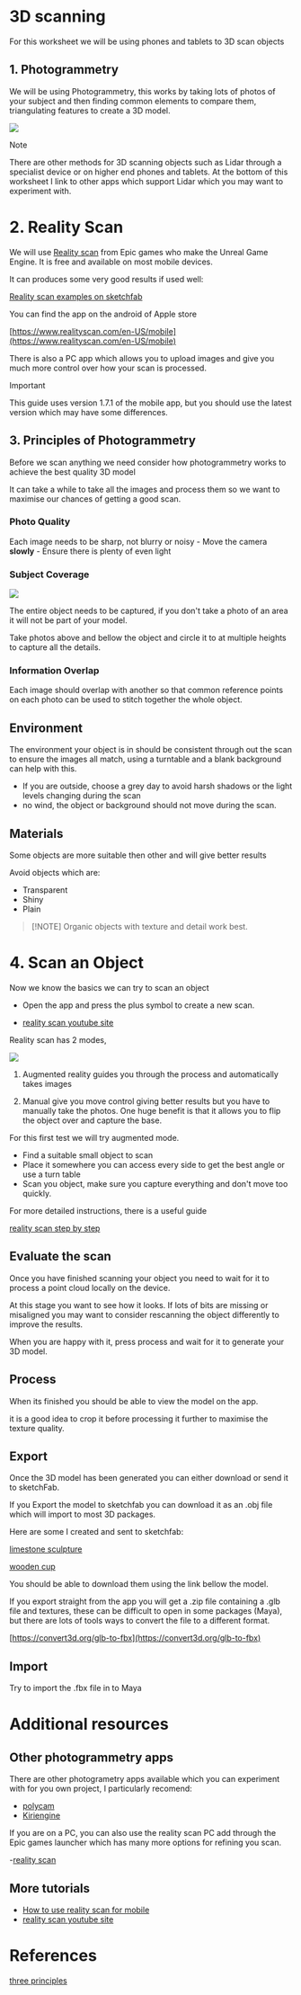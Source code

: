 # 3D scanning

For this worksheet we will be using phones and tablets to 3D scan objects

## 1. Photogrammetry

We will be using Photogrammetry,  this works by taking lots of photos of your subject and then finding common elements to compare them, triangulating features to create a 3D model.

![](images/review-scan-1.png)

> [!NOTE]
> There are other methods for 3D scanning objects such as Lidar through a specialist device or on higher end phones and tablets. At the bottom of this worksheet I link to other apps which support Lidar which you may want to experiment with.


# 2. Reality Scan

We will use [Reality scan](https://www.realityscan.com/en-US) from Epic games who make the Unreal Game Engine. It is free and available on most mobile devices.

It can produces some very good results if used well:

[Reality scan examples on sketchfab](https://sketchfab.com/search?q=realityscan&type=models)
 
You can find the app on the android of Apple store

[https://www.realityscan.com/en-US/mobile](https://www.realityscan.com/en-US/mobile)

There is also a PC app which allows you to upload images and give you much more control over how your scan is processed.

> [!IMPORTANT]
> This guide uses version 1.7.1 of the mobile app, but you should use the latest version which may have some differences.

## 3. Principles of Photogrammetry 

Before we scan anything we need consider how photogrammetry works to achieve the best quality 3D model

It can take a while to take all the images and process them so we want to maximise our chances of getting a good scan.


### Photo Quality

Each image needs to be sharp, not blurry or noisy
	- Move the camera **slowly**
	- Ensure there is plenty of even light
	
### Subject Coverage

![](images/RealityScan_app_intro.png)

The entire object needs to be captured, if you don't take a photo of an area it will not be part of your model.

Take photos above and bellow the object and circle it to at multiple heights to capture all the details.

### Information Overlap

Each image should overlap with another so that common reference points on each photo can be used to stitch together the whole object.

## Environment

The environment your object is in should be consistent through out the scan to ensure the images all match, using a turntable and a blank background can help with this.

- If you are outside, choose a grey day to avoid harsh shadows or the light levels changing during the scan
- no wind, the object or background should not move during the scan.

## Materials

Some objects are more suitable then other and will give better results

Avoid objects which are:
- Transparent
- Shiny
- Plain

> [!NOTE] Organic objects with texture and detail work best.

# 4. Scan an Object

Now we know the basics we can try to scan an object

- Open the app and press the plus symbol to create a new scan.

- [reality scan youtube site](https://www.youtube.com/@RealityScanOfficial)

Reality scan has 2 modes, 

![](images/guide-new-project.png)

1. Augmented reality guides you through the process and automatically takes images

2. Manual give you move control giving better results but you have to manually take the photos. One huge benefit is that it allows you to flip the object over and capture the base.

For this first test we will try augmented mode.

- Find a suitable small object to scan
- Place it somewhere you can access every side to get the best angle or use a turn table
- Scan you object, make sure you capture everything and don't move too quickly.

For more detailed instructions, there is a useful guide

[reality scan step by step](https://dev.epicgames.com/documentation/en-us/realityscan-mobile/realityscan-step-by-step-guide)

## Evaluate the scan

Once you have finished scanning your object you need to wait for it to process a point cloud locally on the device.

At this stage you want to see how it looks. If lots of bits are missing or misaligned you may want to consider rescanning the object differently to improve the results.

When you are happy with it, press process and wait for it to generate your 3D model.

## Process

When its finished you should be able to view the model on the app.

it is a good idea to crop it before processing it further to maximise the texture quality.

## Export

Once the 3D model has been generated you can either download or send it to sketchFab.

If you Export the model to sketchfab you can download it as an .obj file which will import to most 3D packages.

Here are some I created and sent to sketchfab:

[limestone sculpture](https://sketchfab.com/3d-models/limestone-sculpture-c4f95299aa564662b8b6a532c6e152da)

[wooden cup](https://sketchfab.com/3d-models/wooden-tankard-859f4a430da14b728d80ea953bcf8e43)

You should be able to download them using the link bellow the model.

If you export straight from the app you will get a .zip file containing a .glb file and textures, these can be difficult to open in some packages (Maya), but there are lots of tools ways to convert the file to a different format.

[https://convert3d.org/glb-to-fbx](https://convert3d.org/glb-to-fbx)

## Import

Try to import the .fbx file in to Maya


# Additional resources

## Other photogrammetry apps

There are other photogrametry apps available which you can experiment with for you own project, I particularly recomend:
- [polycam](https://poly.cam/tools/photogrammetry)
- [Kiriengine](https://www.kiriengine.app/)

If you are on a PC, you can also use the reality scan PC add through the Epic games launcher which has many more options for refining you scan.

-[reality scan](https://www.realityscan.com/en-US)

## More tutorials

- [How to use reality scan for mobile](https://www.youtube.com/watch?v=spPIqK3NVwc)
- [reality scan youtube site](https://www.youtube.com/@RealityScanOfficial)

# References

[three principles](https://dev.epicgames.com/community/learning/courses/blA/unreal-engine-realityscan-photogrammetry-basics-by-quixel/RklR/unreal-engine-realityscan-scanning-basics) 
